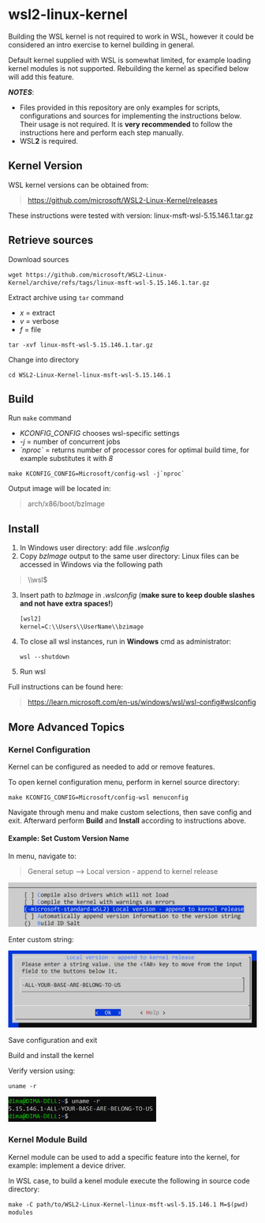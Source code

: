 # wsl2-linux-kernel

Building the WSL kernel is not required to work in WSL, however it could be considered an intro exercise to kernel building in general.

Default kernel supplied with WSL is somewhat limited, for example loading kernel modules is not supported. Rebuilding the kernel as specified below will add this feature.

***NOTES***:
* Files provided in this repository are only examples for scripts, configurations and sources for implementing the instructions below. Their usage is not required. It is **very recommended** to follow the instructions here and perform each step manually.
* WSL**2** is required.


## Kernel Version

WSL kernel versions can be obtained from:
> https://github.com/microsoft/WSL2-Linux-Kernel/releases
> 
These instructions were tested with version: linux-msft-wsl-5.15.146.1.tar.gz

## Retrieve sources
Download sources
```
wget https://github.com/microsoft/WSL2-Linux-Kernel/archive/refs/tags/linux-msft-wsl-5.15.146.1.tar.gz
```
Extract archive using `tar` command
* *x* = extract
* *v* = verbose
* *f* = file
```
tar -xvf linux-msft-wsl-5.15.146.1.tar.gz
```
Change into directory
```
cd WSL2-Linux-Kernel-linux-msft-wsl-5.15.146.1
```

## Build

Run `make` command
* *KCONFIG_CONFIG* chooses wsl-specific settings
* *-j* = number of concurrent jobs
* *\`nproc\`* = returns number of processor cores for optimal build time, for example substitutes it with *8*
```
make KCONFIG_CONFIG=Microsoft/config-wsl -j`nproc`
```

Output image will be located in:
> arch/x86/boot/bzImage


## Install

1. In Windows user directory: add file *.wslconfig*
2. Copy *bzImage* output to the same user directory: Linux files can be accessed in Windows via the following path
> \\\\wsl$

3. Insert path to *bzImage* in *.wslconfig* (**make sure to keep double slashes and not have extra spaces!**)
	```
	[wsl2]
	kernel=C:\\Users\\UserName\\bzimage
	```
4. To close all wsl instances, run in **Windows** cmd as administrator:
	```
	wsl --shutdown
	```
5. Run wsl


Full instructions can be found here:
> https://learn.microsoft.com/en-us/windows/wsl/wsl-config#wslconfig


## More Advanced Topics

### Kernel Configuration

Kernel can be configured as needed to add or remove features.

To open kernel configuration menu, perform in kernel source directory:
```
make KCONFIG_CONFIG=Microsoft/config-wsl menuconfig
```
Navigate through menu and make custom selections, then save config and exit. Afterward perform **Build** and **Install** according to instructions above.

#### Example: Set Custom Version Name

In menu, navigate to:
> General setup --> Local version - append to kernel release
<img src="img/kernel-config-name1.png" alt="drawing" width="600"/>

Enter custom string:

<img src="img/kernel-config-name2.png" alt="drawing" width="600"/>

Save configuration and exit

Build and install the kernel

Verify version using:
```
uname -r
```
<img src="img/kernel-config-name3.png" alt="drawing" width="300"/>


### Kernel Module Build

Kernel module can be used to add a specific feature into the kernel, for example: implement a device driver.

In WSL case, to build a kenel module execute the following in source code directory:
```
make -C path/to/WSL2-Linux-Kernel-linux-msft-wsl-5.15.146.1 M=$(pwd) modules
```

